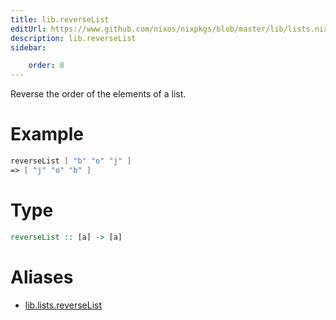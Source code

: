 ```yaml
---
title: lib.reverseList
editUrl: https://www.github.com/nixos/nixpkgs/blob/master/lib/lists.nix#L656C17
description: lib.reverseList
sidebar:

    order: 8
---
```


Reverse the order of the elements of a list.

# Example

```nix
reverseList [ "b" "o" "j" ]
=> [ "j" "o" "b" ]
```

# Type

```haskell
reverseList :: [a] -> [a]
```


# Aliases

- [lib.lists.reverseList](/reference/liblists.reverseList)


